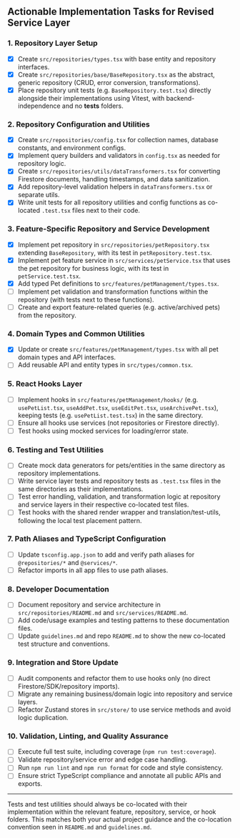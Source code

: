 ## Actionable Implementation Tasks for Revised Service Layer

### 1. Repository Layer Setup

- [x] Create `src/repositories/types.tsx` with base entity and repository interfaces.
- [x] Create `src/repositories/base/BaseRepository.tsx` as the abstract, generic repository (CRUD, error conversion, transformations).
- [x] Place repository unit tests (e.g. `BaseRepository.test.tsx`) directly alongside their implementations using Vitest, with backend-independence and no **tests** folders.

### 2. Repository Configuration and Utilities

- [x] Create `src/repositories/config.tsx` for collection names, database constants, and environment configs.
- [x] Implement query builders and validators in `config.tsx` as needed for repository logic.
- [x] Create `src/repositories/utils/dataTransformers.tsx` for converting Firestore documents, handling timestamps, and data sanitization.
- [x] Add repository-level validation helpers in `dataTransformers.tsx` or separate utils.
- [x] Write unit tests for all repository utilities and config functions as co-located `.test.tsx` files next to their code.

### 3. Feature-Specific Repository and Service Development

- [x] Implement pet repository in `src/repositories/petRepository.tsx` extending `BaseRepository`, with its test in `petRepository.test.tsx`.
- [x] Implement pet feature service in `src/services/petService.tsx` that uses the pet repository for business logic, with its test in `petService.test.tsx`.
- [x] Add typed Pet definitions to `src/features/petManagement/types.tsx`.
- [ ] Implement pet validation and transformation functions within the repository (with tests next to these functions).
- [ ] Create and export feature-related queries (e.g. active/archived pets) from the repository.

### 4. Domain Types and Common Utilities

- [x] Update or create `src/features/petManagement/types.tsx` with all pet domain types and API interfaces.
- [ ] Add reusable API and entity types in `src/types/common.tsx`.

### 5. React Hooks Layer

- [ ] Implement hooks in `src/features/petManagement/hooks/` (e.g. `usePetList.tsx`, `useAddPet.tsx`, `useEditPet.tsx`, `useArchivePet.tsx`), keeping tests (e.g. `usePetList.test.tsx`) in the same directory.
- [ ] Ensure all hooks use services (not repositories or Firestore directly).
- [ ] Test hooks using mocked services for loading/error state.

### 6. Testing and Test Utilities

- [ ] Create mock data generators for pets/entities in the same directory as repository implementations.
- [ ] Write service layer tests and repository tests as `.test.tsx` files in the same directories as their implementations.
- [ ] Test error handling, validation, and transformation logic at repository and service layers in their respective co-located test files.
- [ ] Test hooks with the shared render wrapper and translation/test-utils, following the local test placement pattern.

### 7. Path Aliases and TypeScript Configuration

- [ ] Update `tsconfig.app.json` to add and verify path aliases for `@repositories/*` and `@services/*`.
- [ ] Refactor imports in all app files to use path aliases.

### 8. Developer Documentation

- [ ] Document repository and service architecture in `src/repositories/README.md` and `src/services/README.md`.
- [ ] Add code/usage examples and testing patterns to these documentation files.
- [ ] Update `guidelines.md` and repo `README.md` to show the new co-located test structure and conventions.

### 9. Integration and Store Update

- [ ] Audit components and refactor them to use hooks only (no direct Firestore/SDK/repository imports).
- [ ] Migrate any remaining business/domain logic into repository and service layers.
- [ ] Refactor Zustand stores in `src/store/` to use service methods and avoid logic duplication.

### 10. Validation, Linting, and Quality Assurance

- [ ] Execute full test suite, including coverage (`npm run test:coverage`).
- [ ] Validate repository/service error and edge case handling.
- [ ] Run `npm run lint` and `npm run format` for code and style consistency.
- [ ] Ensure strict TypeScript compliance and annotate all public APIs and exports.

---

Tests and test utilities should always be co-located with their implementation within the relevant feature, repository, service, or hook folders. This matches both your actual project guidance and the co-location convention seen in `README.md` and `guidelines.md`.
